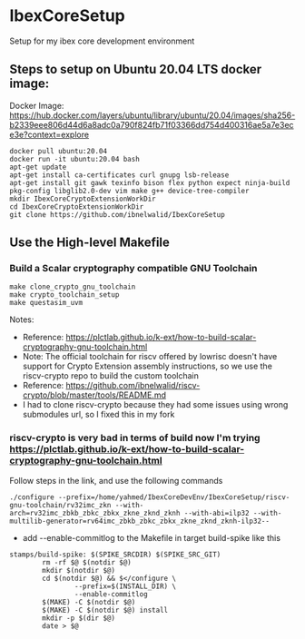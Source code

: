 # IbexCoreSetup
Setup for my ibex core development environment
## Steps to setup on Ubuntu 20.04 LTS docker image:
Docker Image: https://hub.docker.com/layers/ubuntu/library/ubuntu/20.04/images/sha256-b2339eee806d44d6a8adc0a790f824fb71f03366dd754d400316ae5a7e3ece3e?context=explore
```
docker pull ubuntu:20.04
docker run -it ubuntu:20.04 bash
apt-get update
apt-get install ca-certificates curl gnupg lsb-release
apt-get install git gawk texinfo bison flex python expect ninja-build pkg-config libglib2.0-dev vim make g++ device-tree-compiler
mkdir IbexCoreCryptoExtensionWorkDir
cd IbexCoreCryptoExtensionWorkDir
git clone https://github.com/ibnelwalid/IbexCoreSetup
```

## Use the High-level Makefile
### Build a Scalar cryptography compatible GNU Toolchain
```
make clone_crypto_gnu_toolchain
make crypto_toolchain_setup
make questasim_uvm
```
Notes:
- Reference: https://plctlab.github.io/k-ext/how-to-build-scalar-cryptography-gnu-toolchain.html
- Note: The official toolchain for riscv offered by lowrisc doesn't have support for Crypto Extension assembly instructions, so we use the riscv-crypto repo to build the custom toolchain
- Reference: https://github.com/ibnelwalid/riscv-crypto/blob/master/tools/README.md
- I had to clone riscv-crypto because they had some issues using wrong submodules url, so I fixed this in my fork
### riscv-crypto is very bad in terms of build now I'm trying https://plctlab.github.io/k-ext/how-to-build-scalar-cryptography-gnu-toolchain.html
Follow steps in the link, and use the following commands
```
./configure --prefix=/home/yahmed/IbexCoreDevEnv/IbexCoreSetup/riscv-gnu-toolchain/rv32imc_zkn --with-arch=rv32imc_zbkb_zbkc_zbkx_zkne_zknd_zknh --with-abi=ilp32 --with-multilib-generator=rv64imc_zbkb_zbkc_zbkx_zkne_zknd_zknh-ilp32--
```
- add --enable-commitlog to the Makefile in target build-spike like this
```
stamps/build-spike: $(SPIKE_SRCDIR) $(SPIKE_SRC_GIT)
        rm -rf $@ $(notdir $@)
        mkdir $(notdir $@)
        cd $(notdir $@) && $</configure \
                --prefix=$(INSTALL_DIR) \
                --enable-commitlog
        $(MAKE) -C $(notdir $@)
        $(MAKE) -C $(notdir $@) install
        mkdir -p $(dir $@)
        date > $@
```
